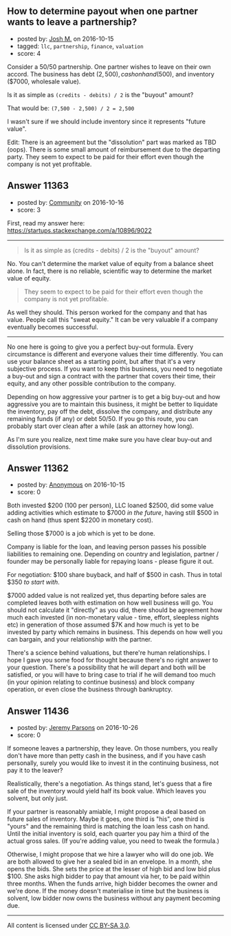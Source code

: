## How to determine payout when one partner wants to leave a partnership?

- posted by: [Josh M.](https://stackexchange.com/users/156734/josh-m) on 2016-10-15
- tagged: `llc`, `partnership`, `finance`, `valuation`
- score: 4

Consider a 50/50 partnership. One partner wishes to leave on their own accord. The business has debt ($2,500), cash on hand ($500), and inventory ($7000, wholesale value).

Is it as simple as `(credits - debits) / 2` is the "buyout" amount?

That would be: `(7,500 - 2,500) / 2 = 2,500`

I wasn't sure if we should include inventory since it represents "future value".

Edit: There is an agreement but the "dissolution" part was marked as TBD (oops). There is some small amount of reimbursement due to the departing party. They seem to expect to be paid for their effort even though the company is not yet profitable.


## Answer 11363

- posted by: [Community](https://stackexchange.com/users/-1/community) on 2016-10-16
- score: 3

First, read my answer here: https://startups.stackexchange.com/a/10896/9022

---

> Is it as simple as (credits - debits) / 2 is the "buyout" amount?

No. You can't determine the market value of equity from a balance sheet alone.
In fact, there is no reliable, scientific way to determine the market value of equity.

> They seem to expect to be paid for their effort even though the company is not yet profitable.

As well they should. This person worked for the company and that has value.
People call this "sweat equity." It can be very valuable if a company eventually becomes successful.

---

No one here is going to give you a perfect buy-out formula. Every circumstance is different and everyone values their time differently. You can use your balance sheet as a starting point, but after that it's a very subjective process. If you want to keep this business, you need to negotiate a buy-out and sign a contract with the partner that covers their time, their equity, and any other possible contribution to the company.

Depending on how aggressive your partner is to get a big buy-out and how aggressive you are to maintain this business, it might be better to liquidate the inventory, pay off the debt, dissolve the company, and distribute any remaining funds (if any) or debt 50/50. If you go this route, you can probably start over clean after a while (ask an attorney how long).

As I'm sure you realize, next time make sure you have clear buy-out and dissolution provisions.


## Answer 11362

- posted by: [Anonymous](https://stackexchange.com/users/1584111/anonymous) on 2016-10-15
- score: 0

Both invested $200 (100 per person), LLC loaned $2500, did some value adding activities which estimate to $7000 *in the future*, having still $500 in cash on hand (thus spent $2200 in monetary cost).

Selling those $7000 is a job which is yet to be done.

Company is liable for the loan, and leaving person passes his possible liabilities to remaining one. Depending on country and legislation, partner / founder may be personally liable for repaying loans - please figure it out.

For negotiation: $100 share buyback, and half of $500 in cash. Thus in total $350 *to start with*.

$7000 added value is not realized yet, thus departing before sales are completed leaves both with estimation on how well business will go. You should not calculate it "directly" as you did, there should be agreement how much each invested (in non-monetary value - time, effort, sleepless nights etc) in generation of those assumed $7K and how much is yet to be invested by party which remains in business. This depends on how well you can bargain, and your relationship with the partner.

There's a science behind valuations, but there're human relationships. I hope I gave you some food for thought because there's no right answer to your question. There's a possibility that he will depart and both will be satisfied, or you will have to bring case to trial if he will demand too much (in your opinion relating to continue business) and block company operation, or even close the business through bankruptcy.


## Answer 11436

- posted by: [Jeremy Parsons](https://stackexchange.com/users/497810/jeremy-parsons) on 2016-10-26
- score: 0

If someone leaves a partnership, they leave. On those numbers, you really don't have more than petty cash in the business, and if you have cash personally, surely you would like to invest it in the continuing business, not pay it to the leaver?

Realistically, there's a negotiation. As things stand, let's guess that a fire sale of the inventory would yield half its book value. Which leaves you solvent, but only just.

If your partner is reasonably amiable, I might propose a deal based on future sales of inventory. Maybe it goes, one third is "his", one third is "yours" and the remaining third is matching the loan less cash on hand. Until the initial inventory is sold, each quarter you pay him a third of the actual gross sales. (If you're adding value, you need to tweak the formula.)

Otherwise, I might propose that we hire a lawyer who will do one job. We are both allowed to give her a sealed bid in an envelope. In a month, she opens the bids. She sets the price at the lesser of high bid and low bid plus $100. She asks high bidder to pay that amount via her, to be paid within three months. When the funds arrive, high bidder becomes the owner and we're done. If the money doesn't materialise in time but the business is solvent, low bidder now owns the business without any payment becoming due.



---

All content is licensed under [CC BY-SA 3.0](https://creativecommons.org/licenses/by-sa/3.0/).
